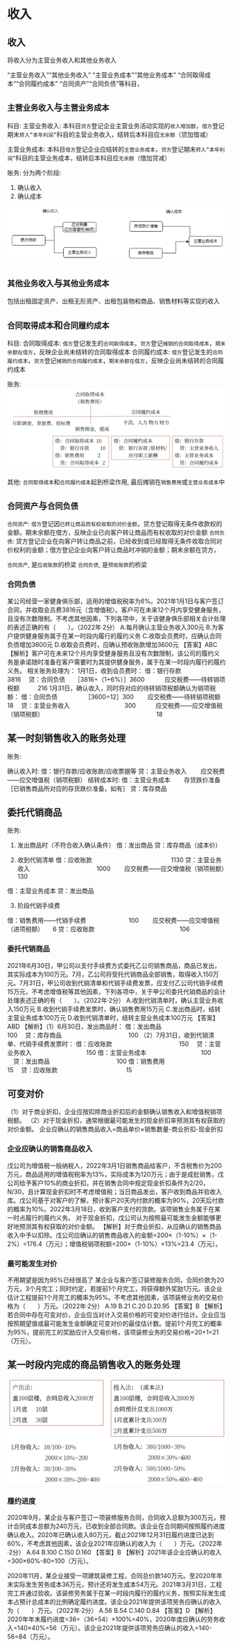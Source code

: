 # 收入


## 收入
将收入分为主营业务收入和其他业务收入

“主营业务收入”“其他业务收入”
“主营业务成本”“其他业务成本”
“合同取得成本”“合同履约成本”
“合同资产”“合同负债”等科目，


## `主营业务收入`与`主营业务成本`

科目:
主营业务收入: 本科目`贷方`登记企业主营业务活动实现的`收入增加额`，`借方`登记期末`转入“本年利润”`科目的主营业务收入，结转后本科目应`无余额`（贷加借减）

主营业务成本: 本科目`借方`登记企业应结转的`主营业务成本`，`贷方`登记期末`转入“本年利润”`科目的主营业务成本，结转后本科目应`无余额`（借加贷减）


账务:
分为两个阶段:
1. 确认收入
2. 确认成本


![](./收入/1.png)


## `其他业务收入`与`其他业务成本`
包括出租固定资产、出租无形资产、出租包装物和商品、销售材料等实现的收入


## `合同取得成本`和`合同履约成本`

科目:
合同取得成本: `借方`登记发生的`合同取得成本`，`贷方`登记`摊销的合同取得成本`，`期末余额在借方`，反映企业尚未结转的合同取得成本
合同履约成本: `借方`登记发生的`合同履约成本`，`贷方`登记`摊销的合同履约成本`，`期末余额在借方`，反映企业尚未结转的合同履约成本

账务:
![](./收入/2.png)

其他:
`合同取得成本`和`合同履约成本`起到桥梁作用, 最后摊销在`销售费用`或`主营业务成本`中



## `合同资产`与`合同负债`
`合同资产`: `借方`登记因`已转让商品而有权收取的对价金额`，贷方登记取得无条件收款权的金额，期末余额在借方，反映企业已向客户转让商品而有权收取的对价金额
`合同负债`: 贷方登记企业在向客户转让商品之前，已经收到或已经取得无条件收取合同对价权利的金额；借方登记企业向客户转让商品时冲销的金额；期末余额在贷方，

`合同资产`, 是`应收账款`的桥梁
`合同负债`, 是`预收账款`的桥梁


### 合同负债

某公司经营一家健身俱乐部，适用的增值税税率为6%。2021年1月1日与客户签订合同，并收取会员费3816元（含增值税）。客户可在未来12个月内享受健身服务，且没有次数限制。不考虑其他因素，下列各项中，关于该健身俱乐部相关会计处理的表述正确的有（　　）。（2022年·2分）
A.每月确认主营业务收入300元
B.为客户提供健身服务属于在某一时段内履行的履约义务
C.收取会员费时，应确认合同负债增加3600元
D.收取会员费时，应确认预收账款增加3600元
【答案】ABC
【解析】客户可在未来12个月内享受健身服务且没有次数限制，该公司的履约义务是承诺随时准备在客户需要时为其提供健身服务，属于在某一时段内履行的履约义务。
相关账务处理为：
1月1日，收到会员费时：
借：银行存款　　　　　　　　　　 3816
　贷：合同负债　　［3816÷（1+6%）］3600
　　　应交税费——待转销项税额　　　216
1月31日，确认收入，同时将对应的待转销项税额确认为销项税额：
借：合同负债　　　　　［3600÷12］300
　　应交税费——待转销项税额　　　 18
　贷：主营业务收入　　　　　　　　　300
　　　应交税费——应交增值税（销项税额）
　　　　　　　　　　　　　　　　　　 18


## 某一时刻销售收入的账务处理


账务:

确认收入时:
借：银行存款/应收账款/应收票据等
贷：主营业务收入
　　应交税费——应交增值税（销项税额）
结转成本时:
借：主营业务成本
　　存货跌价准备［已销售商品所对应的存货跌价准备，如有］
贷：库存商品



## 委托代销商品

账务:
1. 发出商品时（不符合收入确认条件）
    借：发出商品
    贷：库存商品（成本价）

2. 收到代销清单
借：应收账款　　　　　　　　　　　　　1130
贷：主营业务收入　　　　　　　　　　　1000
　　应交税费——应交增值税（销项税额）　130

借：主营业务成本
贷：发出商品

3. 阶段代销手续费

借：销售费用——代销手续费　　　　　　　100
　　应交税费——应交增值税（进项税额）　　6
贷：应收账款　　　　　　　　　　　　　　106



### 委托代销商品
2021年6月30日，甲公司以支付手续费方式委托乙公司销售商品，商品已发出，其实际成本为100万元。7月，乙公司将受托代销商品全部销售，取得收入150万元。7月31日，甲公司收到代销清单和代销手续费发票，应支付乙公司代销手续费15万元，不考虑增值税等其他因素，下列各项中，关于甲公司委托代销商品的会计处理表述正确的有（　　）。（2022年·2分）
A.收到代销清单时，确认主营业务收入150万元
B.收到代销手续费发票时，确认销售费用15万元
C.发出商品时，结转主营业务成本100万元
D.收到代销清单时，结转主营业务成本100万元
【答案】ABD
【解析】（1）6月30日，发出商品时：
借：发出商品　　　　　　　　　　　100
　贷：库存商品　　　　　　　　　　　100
（2）7月31日，收到代销清单、代销手续费发票时：
借：应收账款　　　　　　　　　　　150
　贷：主营业务收入　　　　　　　　　150
借：主营业务成本　　　　　　　　　100
　贷：发出商品　　　　　　　　　　　100
借：销售费用　　　　　　　　　　　 15
　贷：应收账款　　　　　　　　　　　 15





## 可变对价





（1）对于商业折扣，企业应按扣除商业折扣后的金额确认销售收入和增值税销项税额。
（2）对于现金折扣，通常根据最可能发生的现金折扣率预测其有权获取的对价金额。
企业应确认的销售商品收入=商品单价×销售数量-商业折扣-现金折扣



### 企业应确认的销售商品收入
戊公司为增值税一般纳税人，2022年3月1日销售商品给客户，不含税售价为200万元，商品适用的增值税税率为13%，实际成本为120万元；由于是成批销售，戊公司给予客户10%的商业折扣，并在销售合同中规定现金折扣条件为2/20，N/30，且计算现金折扣时不考虑增值税；当日商品发出，客户收到商品并验收入库。戊公司基于对客户的了解，预计客户20天内付款的概率为90%，20天后付款的概率为10%。2022年3月18日，收到客户支付的货款。该项销售业务属于在某一时点履行的履约义务。
对于现金折扣，戊公司认为按照最可能发生金额能够更好地预测其有权获取的对价金额。
【解析】对于商业折扣，从应确认的销售商品收入中予以扣除。戊公司应确认的销售商品收入的金额=200×（1-10%）×（1-2%）=176.4（万元）；增值税销项税额=200×（1-10%）×13%=23.4（万元）。

### 最可能发生对价

不用期望是因为95%已经很高了
某企业与客户签订装修服务合同，合同价款为20万元，3个月完工；同时约定，若提前1个月完工，将获得额外奖励1万元。该企业估计工程提前1个月完工的概率为95%。不考虑其他因素，该项装修业务的交易价格为（　　）万元。（2022年·2分）
A.19
B.21
C.20
D.20.95
【答案】B
【解析】若合同中存在可变对价，企业应当对计入交易价格的可变对价进行估计。企业应当按照期望值或最可能发生金额确定可变对价的最佳估计数。提前1个月完工的概率为95%，提前完工的奖励应计入交易价格，该项装修业务的交易价格=20+1=21（万元）。




## 某一时段内完成的商品销售收入的账务处理

![](./收入/3.png)





### 履约进度

2020年9月，某企业与客户签订一项装修服务合同，合同收入总额为300万元，预计合同成本总额为240万元，已收到全部合同款。该企业在合同期间按照履约进度确认收入。2020年已确认收入80万元，截止2021年12月31日履约进度已达到60%，不考虑其他因素，该企业2021年应确认的收入为（　　）万元。（2022年·2分）
A.64
B.100
C.150
D.160
【答案】B
【解析】2021年该企业应确认的收入=300×60%-80=100（万元）。


2020年11月，某企业接受一项建筑装修工程，合同总价款140万元。至2020年年末实际发生劳务成本36万元，预计还将发生成本54万元。2021年3月31日，工程完工并通过验收。该装修劳务属于在某一时段内履行的履约义务，按照实际发生成本占预计总成本的比例确定履约进度。该企业2021年提供该项劳务应确认的收入为（　　）万元。（2022年·2分）
A.56
B.54
C.140
D.84
【答案】D
【解析】2020年年末履约进度=36÷（36+54）×100%=40%，2020年度应确认的劳务收入=140×40%=56（万元）。该企业2021年提供该项劳务应确认的收入=140-56=84（万元）。















